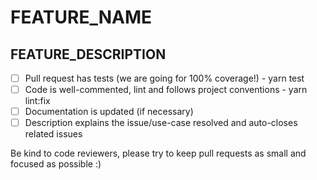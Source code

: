 # FEATURE_NAME

## FEATURE_DESCRIPTION

- [ ] Pull request has tests (we are going for 100% coverage!) - yarn test
- [ ] Code is well-commented, lint and follows project conventions - yarn lint:fix
- [ ] Documentation is updated (if necessary)
- [ ] Description explains the issue/use-case resolved and auto-closes related issues

Be kind to code reviewers, please try to keep pull requests as small and focused as possible :)
